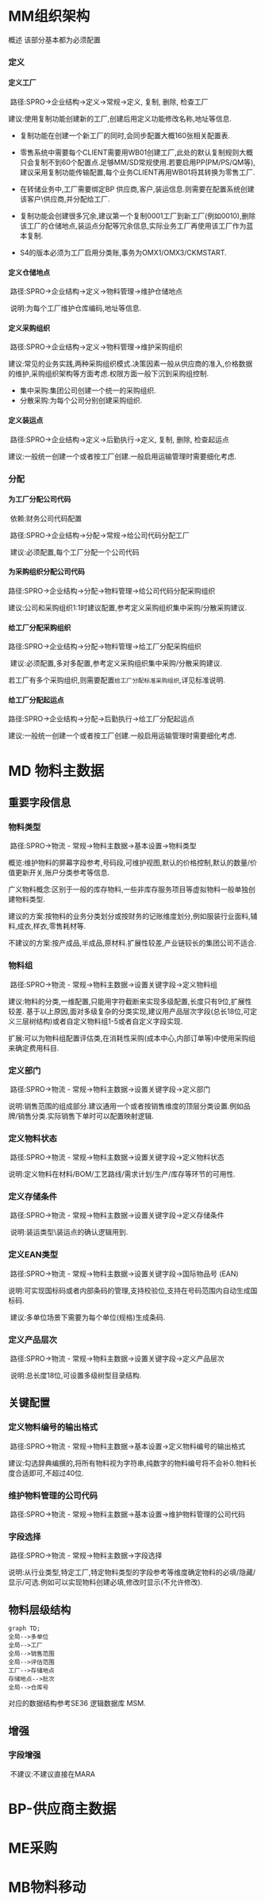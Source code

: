 # MM组织架构

概述 该部分基本都为必须配置

### 定义

#### 定义工厂

​	路径:SPRO->企业结构->定义->常规->定义, 复制, 删除, 检查工厂

​	建议:使用复制功能创建新的工厂,创建后用定义功能修改名称,地址等信息.

-   复制功能在创建一个新工厂的同时,会同步配置大概160张相关配置表.

-   零售系统中需要每个CLIENT需要用WB01创建工厂,此处的默认复制规则大概只会复制不到60个配置点.足够MM/SD常规使用.若要启用PP(PM/PS/QM等),建议采用复制功能传输配置,每个业务CLIENT再用WB01将其转换为零售工厂.
-   在转储业务中,工厂需要绑定BP 供应商,客户,装运信息.则需要在配置系统创建该客户\供应商,并分配给工厂.
-   复制功能会创建很多冗余,建议第一个复制0001工厂到新工厂(例如0010),删除该工厂的仓储地点,装运点分配等冗余信息,实际业务工厂再使用该工厂作为蓝本复制.
-   S4的版本必须为工厂启用分类账,事务为OMX1/OMX3/CKMSTART.

#### 定义仓储地点

​	路径:SPRO->企业结构->定义->物料管理->维护仓储地点

​	说明:为每个工厂维护仓库编码,地址等信息.

#### 定义采购组织

​	路径:SPRO->企业结构->定义->物料管理->维护采购组织

​	建议:常见的业务实践,两种采购组织模式.决策因素一般从供应商的准入,价格数据的维护,采购组织架构等方面考虑.权限方面一般下沉到采购组控制.

-   集中采购:集团公司创建一个统一的采购组织.
-   分散采购:为每个公司分别创建采购组织.	

#### 定义装运点

​	路径:SPRO->企业结构->定义->后勤执行->定义, 复制, 删除, 检查起运点

​	建议:一般统一创建一个或者按工厂创建.一般启用运输管理时需要细化考虑.

### 分配

#### 为工厂分配公司代码

​	依赖:财务公司代码配置

​	路径:SPRO->企业结构->分配->常规->给公司代码分配工厂

​	建议:必须配置,每个工厂分配一个公司代码

#### 为采购组织分配公司代码

​	路径:SPRO->企业结构->分配->物料管理->给公司代码分配采购组织

​	建议:公司和采购组织1:1时建议配置,参考定义采购组织集中采购/分散采购建议.

#### 给工厂分配采购组织

​	路径:SPRO->企业结构->分配->物料管理->给工厂分配采购组织

​	建议:必须配置,多对多配置,参考定义采购组织集中采购/分散采购建议.

​	若工厂有多个采购组织,则需要配置```给工厂分配标准采购组织```,详见标准说明.

#### 给工厂分配起运点

​	路径:SPRO->企业结构->分配->后勤执行->给工厂分配起运点

​	建议:一般统一创建一个或者按工厂创建.一般启用运输管理时需要细化考虑.	

# MD 物料主数据

## 重要字段信息

### 物料类型

​	路径:SPRO->物流 - 常规->物料主数据->基本设置->物料类型

​	概览:维护物料的屏幕字段参考,号码段,可维护视图,默认的价格控制,默认的数量/价值更新开关,账户分类参考等信息.

​	广义物料概念:区别于一般的库存物料,一些非库存服务项目等虚拟物料一般单独创建物料类型.

​	建议的方案:按物料的业务分类划分或按财务的记账维度划分,例如服装行业面料,辅料,成衣,样衣,零售耗材等.

​	不建议的方案:按产成品,半成品,原材料.扩展性较差,产业链较长的集团公司不适合.

### 物料组

​	路径:SPRO->物流 - 常规->物料主数据->设置关键字段->定义物料组

​	建议:物料的分类,一维配置,只能用字符截断来实现多级配置,长度只有9位,扩展性较差. 基于以上原因,面对多级复杂的分类实现,建议用产品层次字段(总长18位,可定义三层树结构)或者自定义物料组1-5或者自定义字段实现.

​	扩展:可以为物料组配置评估类,在消耗性采购(成本中心,内部订单等)中使用采购组来确定费用科目.

### 定义部门

​	路径:SPRO->物流 - 常规->物料主数据->设置关键字段->定义部门

​	说明:销售范围的组成部分.建议通用一个或者按销售维度的顶层分类设置.例如品牌/销售分类.实际销售下单时可以配置映射逻辑.

### 定义物料状态

​	路径:SPRO->物流 - 常规->物料主数据->设置关键字段->定义物料状态

​	说明:定义物料在材料/BOM/工艺路线/需求计划/生产/库存等环节的可用性.

### 定义存储条件

​	路径:SPRO->物流 - 常规->物料主数据->设置关键字段->定义存储条件

​	说明:装运类型\装运点的确认逻辑用到.

### 定义EAN类型

​	路径:SPRO->物流 - 常规->物料主数据->设置关键字段->国际物品号 (EAN)

​	说明:可实现国标码或者内部条码的管理,支持校验位,支持在号码范围内自动生成国标码.

​	建议:多单位场景下需要为每个单位(规格)生成条码.

### 定义产品层次

​	路径:SPRO->物流 - 常规->物料主数据->设置关键字段->定义产品层次

​	说明:总长度18位,可设置多级树型目录结构.

## 关键配置

### 定义物料编号的输出格式

​	路径:SPRO->物流 - 常规->物料主数据->基本设置->定义物料编号的输出格式

​	建议:勾选辞典编撰的,将所有物料视为字符串,纯数字的物料编号将不会补0.物料长度合适即可,不超过40位.

### 维护物料管理的公司代码

​	路径:SPRO->物流 - 常规->物料主数据->基本设置->维护物料管理的公司代码

### 字段选择

​	路径:SPRO->物流 - 常规->物料主数据->字段选择

​	说明:从行业类型,特定工厂,特定物料类型的字段参考等维度确定物料的必填/隐藏/显示/可选.例如可以实现物料创建必填,修改时显示(不允许修改).

## 物料层级结构

```mermaid
graph TD;
全局-->多单位
全局-->工厂
全局-->销售范围
全局-->评估范围
工厂-->存储地点
存储地点-->批次
全局-->仓库号
```

对应的数据结构参考SE36 逻辑数据库 MSM.

## 增强

### 字段增强

​	不建议:不建议直接在MARA



# BP-供应商主数据

# ME采购

# MB物料移动



